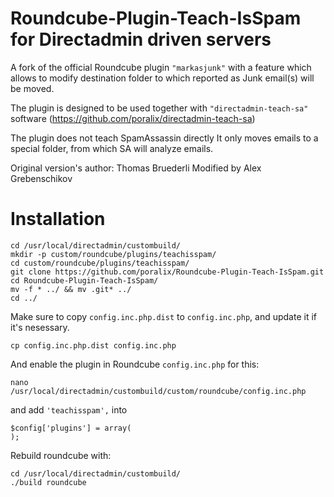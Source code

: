 # Roundcube-Plugin-Teach-IsSpam for Directadmin driven servers

A fork of the official Roundcube plugin `"markasjunk"` with a feature which allows to modify destination 
folder to which reported as Junk email(s) will be moved.

The plugin is designed to be used together with `"directadmin-teach-sa"` software (https://github.com/poralix/directadmin-teach-sa)

The plugin does not teach SpamAssassin directly  It only moves emails to a special folder, from which
SA will analyze emails.

Original version's author: Thomas Bruederli
Modified by Alex Grebenschikov

# Installation

```
cd /usr/local/directadmin/custombuild/
mkdir -p custom/roundcube/plugins/teachisspam/
cd custom/roundcube/plugins/teachisspam/
git clone https://github.com/poralix/Roundcube-Plugin-Teach-IsSpam.git
cd Roundcube-Plugin-Teach-IsSpam/
mv -f * ../ && mv .git* ../
cd ../
```

Make sure to copy `config.inc.php.dist` to `config.inc.php`, and update it if it's nesessary.

```
cp config.inc.php.dist config.inc.php
```

And enable the plugin in Roundcube `config.inc.php` for this:

```
nano /usr/local/directadmin/custombuild/custom/roundcube/config.inc.php
```

and add `'teachisspam',` into 

```
$config['plugins'] = array(
);
```

Rebuild roundcube with:

```
cd /usr/local/directadmin/custombuild/
./build roundcube
```
